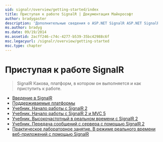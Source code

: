 ```yaml
---
uid: signalr/overview/getting-started/index
title: Приступая к работе SignalR | Документация Майкрософт
author: bradygaster
description: 'Дополнительные сведения о ASP.NET SignalR ASP.NET SignalR представляет новую библиотеку для разработчиков ASP.NET, которая упрощает разработку функций в режиме реального времени. SignalR позволяет бизнес-аналитики...'
ms.author: bradyg
ms.date: 09/19/2014
ms.assetid: 2acff246-c74c-4277-b539-35bc42988c6f
msc.legacyurl: /signalr/overview/getting-started
msc.type: chapter
---
```

<a name="signalr-getting-started"></a>Приступая к работе SignalR
====================
> SignalR Какова, платформ, в котором он выполняется и как приступить к работе.


- [Введение в SignalR](introduction-to-signalr.md)
- [Поддерживаемые платформы](supported-platforms.md)
- [Учебник. Начало работы с SignalR 2](tutorial-getting-started-with-signalr.md)
- [Учебник. Начало работы с SignalR 2 и MVC 5](tutorial-getting-started-with-signalr-and-mvc.md)
- [Учебник. Высокочастотный в реальном времени с SignalR 2](tutorial-high-frequency-realtime-with-signalr.md)
- [Учебник. Передача сообщений с сервера с помощью SignalR 2](tutorial-server-broadcast-with-signalr.md)
- [Практическое лабораторное занятие. В режиме реального времени веб-приложений с помощью SignalR](real-time-web-applications-with-signalr.md)
